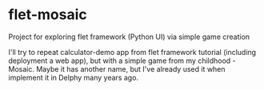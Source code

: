 # flet-mosaic
Project for exploring flet framework (Python UI) via simple game creation

I'll try to repeat calculator-demo app from flet framework tutorial (including 
deployment a web app), but with a simple game from my childhood - Mosaic.
Maybe it has another name, but I've already used it when implement it in
Delphy many years ago.
